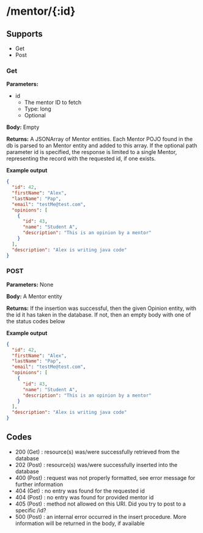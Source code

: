 # /mentor/{:id} #

## Supports ##
* Get
* Post

### Get ###
**Parameters:**
* id
    * The mentor ID to fetch
    * Type: long
    * Optional

**Body:**
Empty

**Returns:**
A JSONArray of Mentor entities. Each Mentor POJO found in the db is parsed to an Mentor entity and added to this array. If the optional path parameter id is specified, the response is limited to a single Mentor, representing the record with the requested id, if one exists. 

**Example output**
```json
{
  "id": 42,
  "firstName": "Alex",
  "lastName": "Pap",
  "email": "testMe@test.com",
  "opinions": [
    {
      "id": 43,
      "name": "Student A",
      "description": "This is an opinion by a mentor"
    }
  ],
  "description": "Alex is writing java code"
}
```

### POST ###
**Parameters:**
None

**Body:**
A Mentor  entity

**Returns:**
If the insertion was successful, then the given Opinion entity, with the id it has taken in the database. If not, then an empty body with one of the status codes below

**Example output**
```json
{
  "id": 42,
  "firstName": "Alex",
  "lastName": "Pap",
  "email": "testMe@test.com",
  "opinions": [
    {
      "id": 43,
      "name": "Student A",
      "description": "This is an opinion by a mentor"
    }
  ],
  "description": "Alex is writing java code"
}
```

## Codes ##

* 200 (Get) : resource(s) was/were successfully retrieved from the database 
* 202 (Post) : resource(s) was/were successfully inserted into the database
* 400 (Post) : request was not properly formatted, see error message for further information
* 404 (Get) : no entry was found for the requested id
* 404 (Post) : no entry was found for provided mentor id
* 405 (Post) : method not allowed on this URI. Did you try to post to a specific /id?
* 500 (Post) : an internal error occurred in the insert procedure. More information will be returned in the body, if available